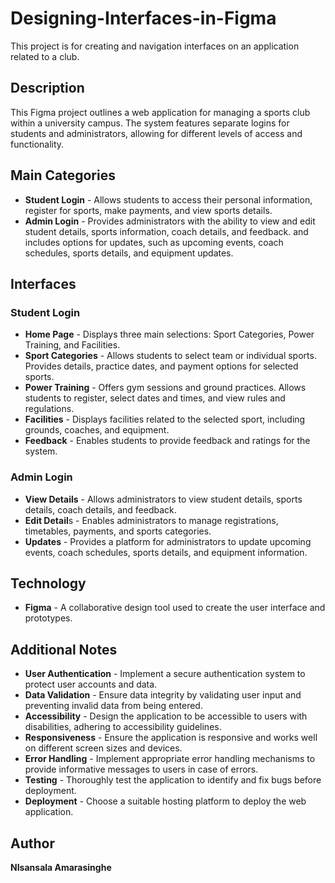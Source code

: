 # Designing-Interfaces-in-Figma
This project is for creating and navigation interfaces on an application related to a club. 
<h2>Description</h2>
    <p>This Figma project outlines a web application for managing a sports club within a university campus. The system features separate logins for students and administrators, allowing for different levels of access and functionality.</p>
<h2>Main Categories</h2>
<ul>
    <li><b>Student Login</b> - Allows students to access their personal information, register for sports, make payments, and view sports details.</li>
    <li><b>Admin Login</b> - Provides administrators with the ability to view and edit student details, sports information, coach details, and feedback. and includes options for updates, such as upcoming events, coach schedules, sports details, and equipment updates.</li>
</ul>

<h2>Interfaces</h2>
<h3>Student Login</h3>
<ul>
    <li><b>Home Page</b> - Displays three main selections: Sport Categories, Power Training, and Facilities.</li>
    <li><b>Sport Categories</b> - Allows students to select team or individual sports. Provides details, practice dates, and payment options for selected sports.</li>
    <li><b>Power Training</b> - Offers gym sessions and ground practices. Allows students to register, select dates and times, and view rules and regulations.</li>
    <li><b>Facilities</b> - Displays facilities related to the selected sport, including grounds, coaches, and equipment.</li>
    <li><b>Feedback</b> - Enables students to provide feedback and ratings for the system.</li>
</ul>

<h3>Admin Login</h3>
<ul>
    <li><b>View Details</b> - Allows administrators to view student details, sports details, coach details, and feedback.</li>
    <li><b>Edit Detail</b>s - Enables administrators to manage registrations, timetables, payments, and sports categories.</li>
    <li><b>Updates</b> - Provides a platform for administrators to update upcoming events, coach schedules, sports details, and equipment information.</li>
</ul>

<h2>Technology</h2>
<ul>
    <li><b>Figma</b> -  A collaborative design tool used to create the user interface and prototypes.</li>
</ul>

<h2>Additional Notes</h2>
<ul>
    <li><b>User Authentication</b> - Implement a secure authentication system to protect user accounts and data.</li>
    <li><b>Data Validation</b> - Ensure data integrity by validating user input and preventing invalid data from being entered.</li>
    <li><b>Accessibility</b> - Design the application to be accessible to users with disabilities, adhering to accessibility guidelines.</li>
    <li><b>Responsiveness</b> - Ensure the application is responsive and works well on different screen sizes and devices.</li>
    <li><b>Error Handling</b> - Implement appropriate error handling mechanisms to provide informative messages to users in case of errors.</li>
    <li><b>Testing</b> - Thoroughly test the application to identify and fix bugs before deployment.</li>
    <li><b>Deployment</b> - Choose a suitable hosting platform to deploy the web application.</li>
</ul>
<h2>Author</h2>
<p><strong>NIsansala Amarasinghe</strong></p>

